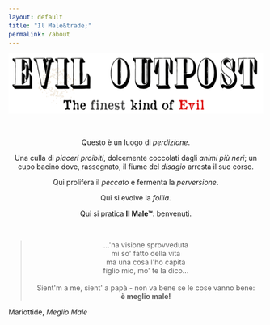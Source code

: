 ```yaml
---
layout: default
title: "Il Male&trade;"
permalink: /about
---
```


![extended-logo](../assets/eviloutpost.png)

<br>

<!-- Not sure if this should be factored out -->
<style>
    p {text-align: center;}
</style>

Questo è un luogo di *perdizione*.

Una culla di *piaceri proibiti*, dolcemente coccolati dagli *animi più neri*; un cupo bacino dove, rassegnato, il fiume del *disagio* arresta il suo corso. 

Qui prolifera il *peccato* e fermenta la *perversione*. 

Qui si evolve la *follia*.

Qui si pratica **Il Male&trade;**: benvenuti.

<br>

> ...'na visione sprovveduta <br>
> mi so' fatto della vita <br>
> ma una cosa l'ho capita <br>
> figlio mio, mo' te la dico... <br>
> <br>
> Sient'm a me, sient' a papà - non va bene se le cose vanno bene: <br>
> **è meglio male!**
<div class="author" class="donthyphenate">Mariottide, <cite>Meglio Male</cite> </div>
<br>

